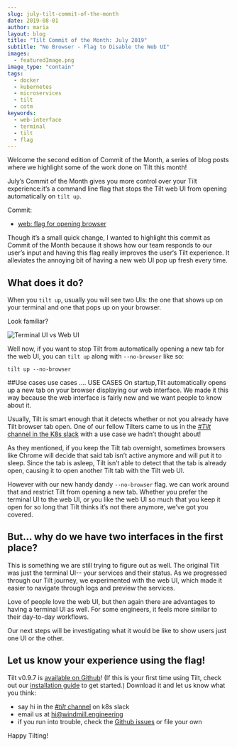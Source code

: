 ```yaml
---
slug: july-tilt-commit-of-the-month
date: 2019-08-01
author: maria
layout: blog
title: "Tilt Commit of the Month: July 2019"
subtitle: "No Browser - Flag to Disable the Web UI"
images:
  - featuredImage.png
image_type: "contain"
tags:
  - docker
  - kubernetes
  - microservices
  - tilt
  - cotm
keywords:
  - web-interface
  - terminal
  - tilt
  - flag 
---
```


Welcome the second edition of Commit of the Month, a series of blog posts where we highlight some of the work done on Tilt this month! 

July’s Commit of the Month gives you more control over your Tilt experience:it’s a command line flag that stops the Tilt web UI from opening automatically on `tilt up`.

Commit: 
* [web: flag for opening browser](https://github.com/windmilleng/tilt/pull/1830)

Though it’s a small quick change, I wanted to highlight this commit as Commit of the Month because it shows how our team responds to our user’s input and having this flag really improves the user‘s Tilt experience. It alleviates the annoying bit of having a new web UI pop up fresh every time.  


## What does it do?

When you `tilt up`, usually you will see two UIs: the one that shows up on your terminal and one that pops up on your browser. 


Look familiar? 

![Terminal UI vs Web UI](assets/images/july-tilt-commit-of-the-month/twoUI.png)

Well now, if you want to stop Tilt from automatically opening a new tab for the web UI, you can `tilt up` along with `--no-browser` like so:
```
tilt up --no-browser
```

##Use cases use cases …. USE CASES
On startup,Tilt automatically opens up a new tab on your browser displaying our web interface.  We made it this way because the web interface is fairly new and we want people to know about it.  

Usually, Tilt is smart enough that it detects whether or not you already have Tilt browser tab open. One of our fellow Tilters came to us in the [*#Tilt* channel in the K8s slack](https://kubernetes.slack.com/messages/CESBL84MV/) with a use case we hadn’t thought about! 
 
As they mentioned, if you keep the Tilt tab overnight, sometimes browsers like Chrome will decide that said tab isn’t active anymore and will put it to sleep. Since the tab is asleep, Tilt isn’t able to detect that the tab is already open, causing it to open another Tilt tab with the Tilt web UI. 

However with our new handy dandy `--no-browser` flag. we can work around that and restrict Tilt from opening a new tab. Whether you prefer the terminal UI to the web UI, or you like the web UI so much that you keep it open for so long that Tilt thinks it’s not there anymore, we’ve got you covered.

## But... why do we have two interfaces in the first place? 
This is something we are still trying to figure out as well. The original Tilt was just the terminal UI-- your services and their status. As we progressed through our Tilt journey, we experimented with the web UI, which made it easier to navigate through logs and preview the services.  

Love of people love the web UI, but then again there are advantages to having a terminal UI as well. For some engineers, it feels more similar to their day-to-day workflows. 

Our next steps will be investigating what it would be like to show users just one UI or the other.

## Let us know your experience using the flag! 

Tilt v0.9.7 is [available on Github](https://github.com/windmilleng/tilt/releases)! (If this is your first time using Tilt, check out our [installation guide](https://docs.tilt.dev/install.html) to get started.) Download it and let us know what you think: 
* say hi in the [*#tilt* channel](https://kubernetes.slack.com/messages/CESBL84MV/) on k8s slack
* email us at [hi@windmill.engineering](mailto:hi@windmill.engineering)
* if you run into trouble, check the [Github issues](https://github.com/windmilleng/tilt/issues) or file your own

Happy Tilting!
